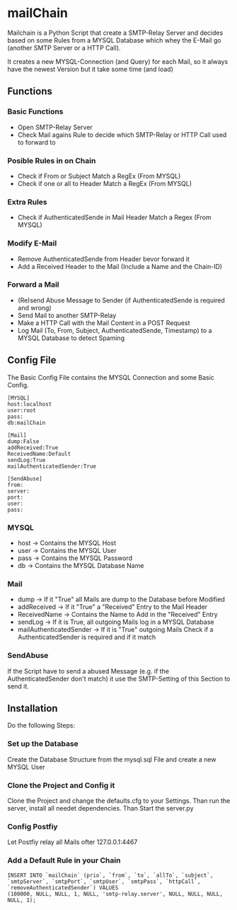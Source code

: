 # mailChain
Mailchain is a Python Script that create a SMTP-Relay Server and decides based on some Rules from a MYSQL Database which whey the E-Mail go (another SMTP Server or a HTTP Call).

It creates a new MYSQL-Connection (and Query) for each Mail, so it always have the newest Version but it take some time (and load)

## Functions
### Basic Functions
* Open SMTP-Relay Server
* Check Mail agains Rule to decide which SMTP-Relay or HTTP Call used to forward to

### Posible Rules in on Chain
* Check if From or Subject Match a RegEx (From MYSQL)
* Check if one or all to Header Match a RegEx (From MYSQL)

### Extra Rules
* Check if AuthenticatedSende in Mail Header Match a Regex (From MYSQL)

### Modify E-Mail
* Remove AuthenticatedSende from Header bevor forward it
* Add a Received Header to the Mail (Include a Name and the Chain-ID)

### Forward a Mail
* (Re)send Abuse Message to Sender (if AuthenticatedSende is required and wrong)
* Send Mail to another SMTP-Relay
* Make a HTTP Call with the Mail Content in a POST Request
* Log Mail (To, From, Subject, AuthenticatedSende, Timestamp) to a MYSQL Database to detect Spaming

## Config File
The Basic Config File contains the MYSQL Connection and some Basic Config.
```
[MYSQL]
host:localhost
user:root
pass:
db:mailChain

[Mail]
dump:False
addReceived:True
ReceivedName:Default
sendLog:True
mailAuthenticatedSender:True

[SendAbuse]
from:
server:
port:
user:
pass:
```
### MYSQL
*  host -> Contains the MYSQL Host
*  user -> Contains the MYSQL User
*  pass -> Contains the MYSQL Password
*  db -> Contains the MYSQL Database Name

### Mail
* dump -> If it "True" all Mails are dump to the Database before Modified
* addReceived -> If it "True" a "Received" Entry to the Mail Header
* ReceivedName -> Contains the Name to Add in the "Received" Entry
* sendLog -> If it is True, all outgoing Mails log in a MYSQL Database
* mailAuthenticatedSender -> If it is "True" outgoing Mails Check if a AuthenticatedSender is required and if it match

### SendAbuse
If the Script have to send a abused Message (e.g. if the AuthenticatedSender don't match) it use the SMTP-Setting of this Section to send it.

## Installation
Do the following Steps:
### Set up the Database
Create the Database Structure from the mysql.sql File and create a new MYSQL User

### Clone the Project and Config it
Clone the Project and change the defaults.cfg to your Settings. Than run the server, install all needet dependencies. Than Start the server.py

### Config Postfiy
Let Postfiy relay all Mails ofter 127.0.0.1:4467

### Add a Default Rule in your Chain
```
INSERT INTO `mailChain` (prio`, `from`, `to`, `allTo`, `subject`, `smtpServer`, `smtpPort`, `smtpUser`, `smtpPass`, `httpCall`, `removeAuthenticatedSender`) VALUES
(100000, NULL, NULL, 1, NULL, 'smtp-relay.server', NULL, NULL, NULL, NULL, 1);
```
